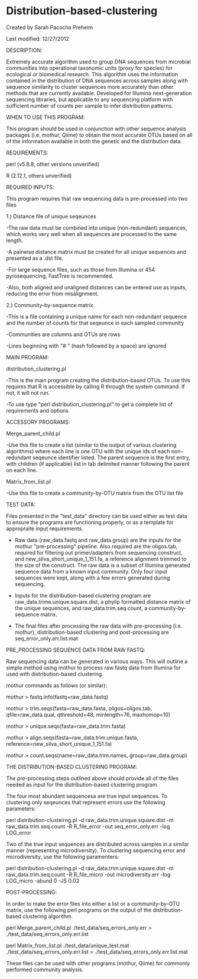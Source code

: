 Distribution-based-clustering
=============================
Created by Sarah Pacocha Preheim

Last modified: 12/27/2012

DESCRIPTION:

Extremely accurate algorithm used to group DNA sequences from microbial communities into operational taxonomic units (proxy for species) for ecological or biomedical research. This algorithm uses the information contained in the distribution of DNA sequences across samples along with sequence similarity to cluster sequences more accurately than other methods that are currently available. Developed for Illumina next-generation sequencing libraries, but applicable to any sequencing platform with sufficient number of counts per sample to infer distribution patterns. 

WHEN TO USE THIS PROGRAM:

This program should be used in conjunction with other sequence analysis packages (i.e. mothur, Qiime) to obtain the most accurate OTUs based on all of the information available in both the genetic and the distribution data.


REQUIREMENTS:

perl (v5.8.8, other versions unverified)

R (2.12.1, others unverified)

REQUIRED INPUTS:

This program requires that raw sequencing data is pre-processed into two files

1.) Distance file of unique seqeunces

-The raw data must be combined into unique (non-redundant) sequences, which works very well when all sequences are processed to the same length.

-A pairwise distance matrix must be created for all unique sequences and presented as a .dst file.

-For large sequence files, such as those from Illumina or 454 pyrosequencing, FastTree is recommended.

-Also, both aligned and unaligned distances can be entered use as inputs, reducing the error from misalignment.

2.) Community-by-sequence matrix

-This is a file containing a unique name for each non-redundant sequence and the number of counts for that seqeunce in each sampled community

-Communities are columns and OTUs are rows

-Lines beginning with "# " (hash followed by a space) are ignored


MAIN PROGRAM:

distribution_clustering.pl

-This is the main program creating the distribution-based OTUs. To use this requires that R is accessible by calling R through the system command. If not, it will not run.

-To use type "perl distribution_clustering.pl" to get a complete list of requirements and options

ACCESSORY PROGRAMS:

Merge_parent_child.pl

-Use this file to create a list (similar to the output of various clustering algorithms) where each line is one OTU with the unique ids of each non-redundant seqeunce identifier listed. The parent sequence is the first entry, with children (if applicable) list in tab delimited manner following the parent on each line.

Matrix_from_list.pl

-Use this file to create a community-by-OTU matrix from the OTU list file

TEST DATA:

Files presented in the "test_data" directory can be used either as test data to ensure the programs are functioning properly, or as a template for appropraite input requirements.

- Raw data (raw_data.fastq and raw_data.group) are the inputs for the mothur "pre-processing" pipeline. Also required are the oligos.tab, required for filtering out primer/adapters from sequencing construct, and new_silva_short_unique_1_151.fa, a reference alignment trimmed to the size of the construct. The raw data is a subset of Illumina generated sequence data from a known input community. Only four input sequences were kept, along with a few errors generated during sequencing.

- Inputs for the distribution-based clustering program are raw_data.trime.unique.square.dist, a phylip formatted distance matrix of the unique sequences, and raw_data.trim.seq.count, a community-by-sequence matrix.

- The final files after processing the raw data with pre-processing (i.e. mothur), distribution-based clustering and post-processing are seq_error_only.err.list.mat

PRE_PROCESSING SEQUENCE DATA FROM RAW FASTQ:

Raw sequencing data can be generated in various ways. This will outline a simple method using mothur to process raw fastq data from Illumina for used with distribution-based clustering.

mothur commands as follows (or similar):

mothur > fastq.info(fastq=raw_data.fastq)

mothur > trim.seqs(fasta=raw_data.fasta, oligos=oligos.tab, qfile=raw_data.qual, qthreshold=48, minlength=76, maxhomop=10)

mothur > unique.seqs(fasta=raw_data.trim.fasta)

mothur > align.seqs(fasta=raw_data.trim.unique.fasta, reference=new_silva_short_unique_1_151.fa)

mothur > count.seqs(name=raw_data.trim.names, group=raw_data.group)


THE DISTRIBUTION-BASED CLUSTERING PROGRAM:

The pre-processing steps outlined above should provide all of the files needed as input for the distribution-based clustering program.

The four most abundant sequencesa are true input sequences. To clustering only seqeunces that represent errors use the following parameters:

perl distribution-clusteirng.pl -d raw_data.trim.unique.square.dist -m raw_data.trim.seq.count -R R_file_error -out seq_error_only.err -log LOG_error

Two of the true input sequences are distributed across samples in a similar manner (representing microdiversity). To clustering sequencing error and microdiversity, use the following paramenters:

perl distribution-clustering.pl -d raw_data.trim.unique.square.dist -m raw_data.trim.seq.count -R R_file_micro -out microdiversity.err -log LOG_micro -abund 0 -JS 0.02

POST-PROCESSING:

In order to make the error files into either a list or a community-by-OTU matrix, use the following perl programs on the output of the distribution-based clustering algorithm.

perl Merge_parent_child.pl ./test_data/seq_errors_only.err > ./test_data/seq_errors_only.err.list

perl Matrix_from_list.pl ./test_data/unique_test.mat ./test_data/seq_errors_only.err.list > ./test_data/seq_errors_only.err.list.mat

These files can be used with other programs (mothur, Qiime) for commonly performed community analysis.

